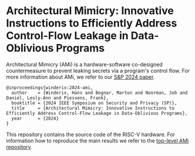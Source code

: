 # Architectural Mimicry: Innovative Instructions to Efficiently Address Control-Flow Leakage in Data-Oblivious Programs

Architectural Mimicry (AMi) is a hardware-software co-designed countermeasure to prevent leaking secrets via a program's control flow. For more information about AMi, we refer to our [S&P 2024 paper](https://mici.hu/papers/winderix24ami.pdf).

```
@inproceedings{winderix:2024-ami,
  author    = {Winderix, Hans and Bognar, Marton and Noorman, Job and Daniel, Lesly-Ann and Piessens, Frank},
  booktitle = {2024 IEEE Symposium on Security and Privacy (SP)},
  title     = {Architectural Mimicry: Innovative Instructions to Efficiently Address Control-Flow Leakage in Data-Oblivious Programs},
  year      = {2024}
}
```

This repository contains the source code of the RISC-V hardware. For information how to reproduce the main results we refer to the [top-level AMi repository](https://gitlab.com/hanswinderix/ami).
